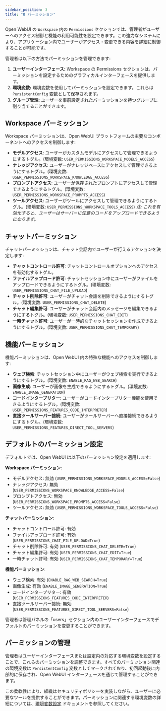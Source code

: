 ```yaml
---
sidebar_position: 3
title: "🔒 パーミッション"
---
```


Open WebUI の `Workspace` 内の `Permissions` セクションでは、管理者がユーザーへのアクセス制御と機能の利用可能性を設定できます。この強力なシステムにより、アプリケーション内でユーザーがアクセス・変更できる内容を詳細に制御することが可能です。

管理者は以下の方法でパーミッションを管理できます:

1. **ユーザーインターフェース:** Workspace の Permissions セクションは、パーミッションを設定するためのグラフィカルインターフェースを提供します。
2. **環境変数:** 環境変数を使用してパーミッションを設定できます。これらは `PersistentConfig` 変数として保存されます。
3. **グループ管理:** ユーザーを事前設定されたパーミッションを持つグループに割り当てることができます。

## Workspace パーミッション

Workspace パーミッションは、Open WebUI プラットフォームの主要なコンポーネントへのアクセスを制御します:

* **モデルアクセス**: ユーザーがカスタムモデルにアクセスして管理できるようにするトグル。(環境変数: `USER_PERMISSIONS_WORKSPACE_MODELS_ACCESS`)
* **ナレッジアクセス**: ユーザーがナレッジベースにアクセスして管理できるようにするトグル。(環境変数: `USER_PERMISSIONS_WORKSPACE_KNOWLEDGE_ACCESS`)
* **プロンプトアクセス**: ユーザーが保存されたプロンプトにアクセスして管理できるようにするトグル。(環境変数: `USER_PERMISSIONS_WORKSPACE_PROMPTS_ACCESS`)
* **ツールアクセス**: ユーザーがツールにアクセスして管理できるようにするトグル。(環境変数: `USER_PERMISSIONS_WORKSPACE_TOOLS_ACCESS`) *注: これを有効化すると、ユーザーはサーバーに任意のコードをアップロードできるようになります。*

## チャットパーミッション

チャットパーミッションは、チャット会話内でユーザーが行えるアクションを決定します:

* **チャットコントロール許可**: チャットコントロールオプションへのアクセスを有効化するトグル。
* **ファイルアップロード許可**: チャットセッション中にユーザーがファイルをアップロードできるようにするトグル。(環境変数: `USER_PERMISSIONS_CHAT_FILE_UPLOAD`)
* **チャット削除許可**: ユーザーがチャット会話を削除できるようにするトグル。(環境変数: `USER_PERMISSIONS_CHAT_DELETE`)
* **チャット編集許可**: ユーザーがチャット会話内のメッセージを編集できるようにするトグル。(環境変数: `USER_PERMISSIONS_CHAT_EDIT`)
* **一時チャット許可**: ユーザーが一時的なチャットセッションを作成できるようにするトグル。(環境変数: `USER_PERMISSIONS_CHAT_TEMPORARY`)

## 機能パーミッション

機能パーミッションは、Open WebUI 内の特殊な機能へのアクセスを制御します:

* **ウェブ検索**: チャットセッション中にユーザーがウェブ検索を実行できるようにするトグル。(環境変数: `ENABLE_RAG_WEB_SEARCH`)
* **画像生成**: ユーザーが画像を生成できるようにするトグル。(環境変数: `ENABLE_IMAGE_GENERATION`)
* **コードインタープリター**: ユーザーがコードインタープリター機能を使用できるようにするトグル。(環境変数: `USER_PERMISSIONS_FEATURES_CODE_INTERPRETER`)
* **直接ツールサーバー接続**: ユーザーがツールサーバーへ直接接続できるようにするトグル。(環境変数: `USER_PERMISSIONS_FEATURES_DIRECT_TOOL_SERVERS`)

## デフォルトのパーミッション設定

デフォルトでは、Open WebUI は以下のパーミッション設定を適用します:

**Workspace パーミッション**:
- モデルアクセス: 無効 (`USER_PERMISSIONS_WORKSPACE_MODELS_ACCESS=False`)
- ナレッジアクセス: 無効 (`USER_PERMISSIONS_WORKSPACE_KNOWLEDGE_ACCESS=False`)
- プロンプトアクセス: 無効 (`USER_PERMISSIONS_WORKSPACE_PROMPTS_ACCESS=False`)
- ツールアクセス: 無効 (`USER_PERMISSIONS_WORKSPACE_TOOLS_ACCESS=False`)

**チャットパーミッション**:
- チャットコントロール許可: 有効
- ファイルアップロード許可: 有効 (`USER_PERMISSIONS_CHAT_FILE_UPLOAD=True`)
- チャット削除許可: 有効 (`USER_PERMISSIONS_CHAT_DELETE=True`)
- チャット編集許可: 有効 (`USER_PERMISSIONS_CHAT_EDIT=True`)
- 一時チャット許可: 有効 (`USER_PERMISSIONS_CHAT_TEMPORARY=True`)

**機能パーミッション**:
- ウェブ検索: 有効 (`ENABLE_RAG_WEB_SEARCH=True`)
- 画像生成: 有効 (`ENABLE_IMAGE_GENERATION=True`)
- コードインタープリター: 有効 (`USER_PERMISSIONS_FEATURES_CODE_INTERPRETER`)
- 直接ツールサーバー接続: 無効 (`USER_PERMISSIONS_FEATURES_DIRECT_TOOL_SERVERS=False`)

管理者は管理パネルの「users」セクション内のユーザーインターフェースでデフォルトのパーミッションを変更することができます。

## パーミッションの管理

管理者はユーザーインターフェースまたは設定内の対応する環境変数を設定することで、これらのパーミッションを調整できます。すべてのパーミッション関連の環境変数は `PersistentConfig` 変数としてマークされており、初回起動後に内部的に保存され、Open WebUI インターフェースを通じて管理することができます。

この柔軟性により、組織はセキュリティポリシーを実装しながら、ユーザーに必要なツールを提供することができます。パーミッションに関連する環境変数の詳細については、[環境変数設定](../../getting-started/env-configuration.md#workspace-permissions) ドキュメントを参照してください。
